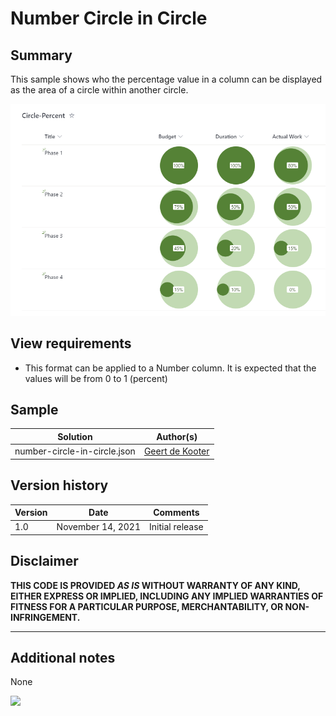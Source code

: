 # Number Circle in Circle

## Summary
This sample shows who the percentage value in a column can be displayed as the area of a circle within  another circle.

![screenshot of the sample](./Circle_percent_result.png)

## View requirements
- This format can be applied to a Number column. It is expected that the values will be from 0 to 1 (percent)


## Sample

Solution|Author(s)
--------|---------
number-circle-in-circle.json | [Geert de Kooter](@gdekooter)

## Version history

Version|Date|Comments
-------|----|--------
1.0|November 14, 2021|Initial release

## Disclaimer
**THIS CODE IS PROVIDED *AS IS* WITHOUT WARRANTY OF ANY KIND, EITHER EXPRESS OR IMPLIED, INCLUDING ANY IMPLIED WARRANTIES OF FITNESS FOR A PARTICULAR PURPOSE, MERCHANTABILITY, OR NON-INFRINGEMENT.**

---

## Additional notes
None

<img src="https://telemetry.sharepointpnp.com/sp-dev-list-formatting/column-samples/number-circle-in-circle" />
